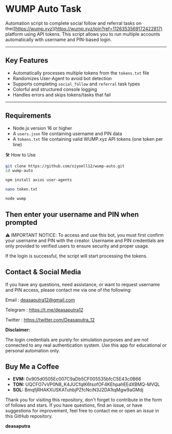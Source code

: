 # WUMP Auto Task

Automation script to complete social follow and referral tasks on the([https://wump.xyz](https://wump.xyz/join?ref=1126353569172422817) platform using API tokens. This script allows you to run multiple accounts automatically with username and PIN-based login.

---

## Key Features

- Automatically processes multiple tokens from the `tokens.txt` file  
- Randomizes User-Agent to avoid bot detection  
- Supports completing `social_follow` and `referral` task types  
- Colorful and structured console logging  
- Handles errors and skips tokens/tasks that fail  

---

## Requirements

- Node.js version 16 or higher  
- A `users.json` file containing username and PIN data  
- A `tokens.txt` file containing valid WUMP.xyz API tokens (one token per line)  

🛠️ How to Use
```bash
git clone https://github.com/siyoell12/wump-auto.git
cd wump-auto
```
```bash
npm install axios user-agents
```
```bash
nano token.txt
```
```bash
node wump
```
## Then enter your username and PIN when prompted

⚠️ IMPORTANT NOTICE:
To access and use this bot, you must first confirm your username and PIN with the creator.
Username and PIN credentials are only provided to verified users to ensure security and proper usage.

If the login is successful, the script will start processing the tokens.

## Contact & Social Media

If you have any questions, need assistance, or want to request username and PIN access, please contact me via one of the following:

Email : deasaputra12@gmail.com

Telegram : https://t.me/deasaputra12

Twitter : https://twitter.com/Deasaputra_12


**Disclaimer:**

The login credentials are purely for simulation purposes and are not connected to any real authentication system. Use this app for educational or personal automation only.

## Buy Me a Coffee

- **EVM:** 0x905d0505Ec007C9aDb5CF005535bfcC5E43c0B66
- **TON:** UQCFO7vVP0N8_K4JUCfqlK6tsofOF4KEhpahEEdXBMQ-MVQL
- **SOL:** BmqfjRHAKXUSKATuhbjPZfcNciN3J2DA1tqMgw9aGMdj

Thank you for visiting this repository, don't forget to contribute in the form of follows and stars.
If you have questions, find an issue, or have suggestions for improvement, feel free to contact me or open an *issue* in this GitHub repository.

**deasaputra**
